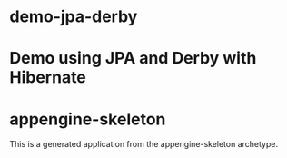 demo-jpa-derby
==============

Demo using JPA and Derby with Hibernate
=======
appengine-skeleton
=============================

This is a generated application from the appengine-skeleton archetype.
